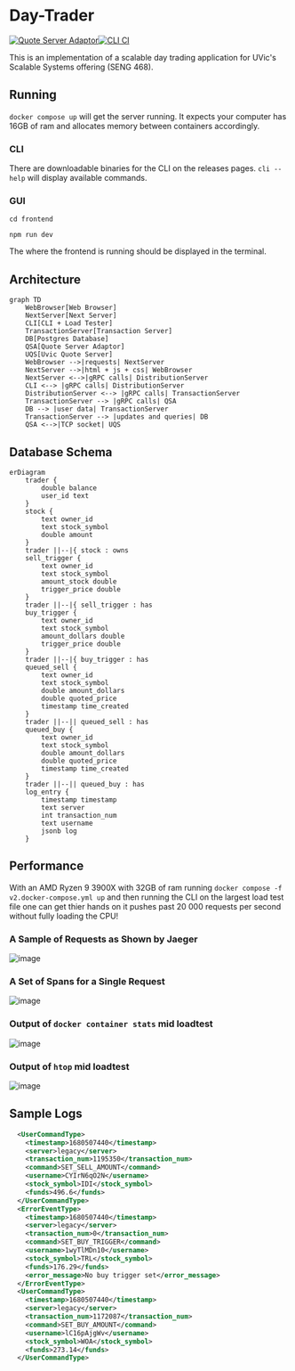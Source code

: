 # Day-Trader 
[![Quote Server Adaptor](https://github.com/MarcusDunn/day-trader/actions/workflows/quote-server-adaptor.yml/badge.svg)](https://github.com/MarcusDunn/day-trader/actions/workflows/quote-server-adaptor.yml)[![CLI CI](https://github.com/MarcusDunn/day-trader/actions/workflows/cli.yml/badge.svg)](https://github.com/MarcusDunn/day-trader/actions/workflows/cli.yml)

This is an implementation of a scalable day trading application for UVic's Scalable Systems offering (SENG 468).

## Running

`docker compose up` will get the server running. It expects your computer has 16GB of ram and allocates memory between containers accordingly.

### CLI

There are downloadable binaries for the CLI on the releases pages. `cli --help` will display available commands.

### GUI

`cd frontend`

`npm run dev`

The where the frontend is running should be displayed in the terminal.

## Architecture

```mermaid
graph TD
    WebBrowser[Web Browser]
    NextServer[Next Server]
    CLI[CLI + Load Tester]
    TransactionServer[Transaction Server]
    DB[Postgres Database]
    QSA[Quote Server Adaptor]
    UQS[Uvic Quote Server]
    WebBrowser -->|requests| NextServer
    NextServer -->|html + js + css| WebBrowser
    NextServer <-->|gRPC calls| DistributionServer
    CLI <--> |gRPC calls| DistributionServer
    DistributionServer <--> |gRPC calls| TransactionServer
    TransactionServer --> |gRPC calls| QSA
    DB --> |user data| TransactionServer
    TransactionServer --> |updates and queries| DB
    QSA <-->|TCP socket| UQS
```

## Database Schema

```mermaid
erDiagram
    trader {
        double balance
        user_id text
    }
    stock {
        text owner_id 
        text stock_symbol 
        double amount
    }
    trader ||--|{ stock : owns
    sell_trigger {
        text owner_id
        text stock_symbol
        amount_stock double
        trigger_price double
    }
    trader ||--|{ sell_trigger : has
    buy_trigger {
        text owner_id
        text stock_symbol
        amount_dollars double
        trigger_price double
    }
    trader ||--|{ buy_trigger : has
    queued_sell {
        text owner_id
        text stock_symbol
        double amount_dollars
        double quoted_price
        timestamp time_created
    }
    trader ||--|| queued_sell : has
    queued_buy {
        text owner_id
        text stock_symbol
        double amount_dollars
        double quoted_price
        timestamp time_created
    }
    trader ||--|| queued_buy : has
    log_entry {
        timestamp timestamp
        text server
        int transaction_num
        text username
        jsonb log 
    }
 ```

## Performance
With an AMD Ryzen 9 3900X with 32GB of ram running `docker compose -f v2.docker-compose.yml up` and then running the CLI on the largest load test file one can get thier hands on it pushes past 20 000 requests per second without fully loading the CPU!

### A Sample of Requests as Shown by Jaeger
![image](https://user-images.githubusercontent.com/51931484/229443727-4e6f5b23-beef-437a-b739-84d2736f77b9.png)

### A Set of Spans for a Single Request
![image](https://user-images.githubusercontent.com/51931484/229443750-e391558f-401d-43ac-850a-be3d9c606357.png)

### Output of `docker container stats` mid loadtest
![image](https://user-images.githubusercontent.com/51931484/229545287-00942609-3f02-4a1d-8ec6-c62c612e3ef5.png)

### Output of `htop` mid loadtest
![image](https://user-images.githubusercontent.com/51931484/229545477-48294fb1-9ca1-441d-97fb-4eb4a4503428.png)


## Sample Logs
```xml
  <UserCommandType>
    <timestamp>1680507440</timestamp>
    <server>legacy</server>
    <transaction_num>1195350</transaction_num>
    <command>SET_SELL_AMOUNT</command>
    <username>CYIrN6qO2N</username>
    <stock_symbol>IDI</stock_symbol>
    <funds>496.6</funds>
  </UserCommandType>
  <ErrorEventType>
    <timestamp>1680507440</timestamp>
    <server>legacy</server>
    <transaction_num>0</transaction_num>
    <command>SET_BUY_TRIGGER</command>
    <username>1wyTlMDn10</username>
    <stock_symbol>TRL</stock_symbol>
    <funds>176.29</funds>
    <error_message>No buy trigger set</error_message>
  </ErrorEventType>
  <UserCommandType>
    <timestamp>1680507440</timestamp>
    <server>legacy</server>
    <transaction_num>1172087</transaction_num>
    <command>SET_BUY_AMOUNT</command>
    <username>lC16pAjgWv</username>
    <stock_symbol>WOA</stock_symbol>
    <funds>273.14</funds>
  </UserCommandType>
```
